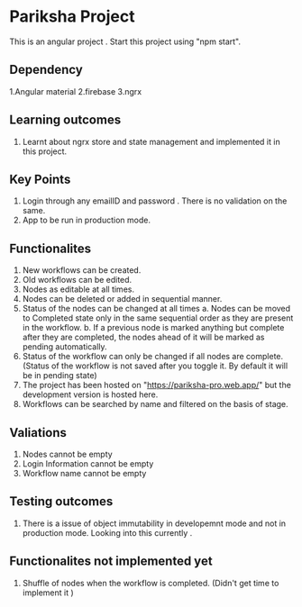 # Pariksha Project

This is an angular project .
Start this project using "npm start".

## Dependency 

1.Angular material
2.firebase
3.ngrx

## Learning outcomes

1. Learnt about ngrx store and state management and implemented it in this project.

## Key Points

1. Login through any emailID and password . There is no validation on the same.
2. App to be run in production mode.

## Functionalites 

1. New workflows can be created.
2. Old workflows can  be edited.
3. Nodes as editable at all times.
4. Nodes can be deleted or added in sequential manner.
5. Status of the nodes can be changed at all times 
	a. Nodes can be moved to Completed state only in the same sequential order as they are present in the workflow. 
	b. If a previous node is marked anything but complete after they are completed, the nodes ahead of it will be marked as pending automatically.
6. Status of the workflow can only be changed if all nodes are complete. (Status of the workflow is not saved after you toggle it. By default it will be in pending state)
7. The project has been hosted on "https://pariksha-pro.web.app/" but the development version is hosted here.
8. Workflows can be searched by name and filtered on the basis of stage.

## Valiations

1. Nodes cannot be empty
2. Login Information cannot be empty
3. Workflow name cannot be empty 

## Testing outcomes

1. There is a issue of object immutability in developemnt mode and not in production mode. Looking into this currently .

## Functionalites not implemented yet 

1. Shuffle of nodes when the workflow is completed. (Didn't get time to implement it )
